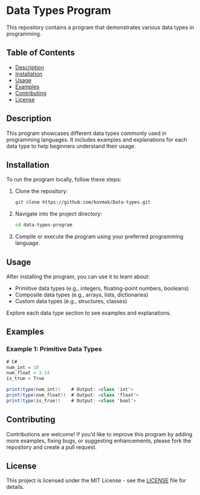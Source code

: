 # Data Types Program

This repository contains a program that demonstrates various data types in programming.

## Table of Contents

- [Description](#description)
- [Installation](#installation)
- [Usage](#usage)
- [Examples](#examples)
- [Contributing](#contributing)
- [License](#license)

## Description

This program showcases different data types commonly used in programming languages. It includes examples and explanations for each data type to help beginners understand their usage.

## Installation

To run the program locally, follow these steps:

1. Clone the repository:
   ```bash
   git clone https://github.com/kovmak/Data-types.git
   ```

2. Navigate into the project directory:
   ```bash
   cd data-types-program
   ```

3. Compile or execute the program using your preferred programming language.

## Usage

After installing the program, you can use it to learn about:

- Primitive data types (e.g., integers, floating-point numbers, booleans)
- Composite data types (e.g., arrays, lists, dictionaries)
- Custom data types (e.g., structures, classes)

Explore each data type section to see examples and explanations.

## Examples

### Example 1: Primitive Data Types

```c#
# C#
num_int = 10
num_float = 3.14
is_true = True

print(type(num_int))    # Output: <class 'int'>
print(type(num_float))  # Output: <class 'float'>
print(type(is_true))    # Output: <class 'bool'>
```

## Contributing

Contributions are welcome! If you'd like to improve this program by adding more examples, fixing bugs, or suggesting enhancements, please fork the repository and create a pull request. 

## License

This project is licensed under the MIT License - see the [LICENSE](LICENSE) file for details.
